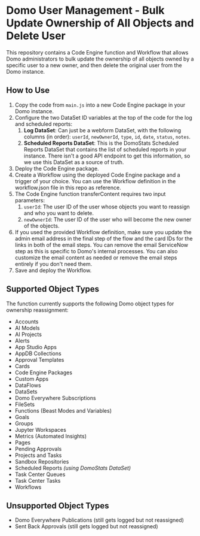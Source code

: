 # Domo User Management - Bulk Update Ownership of All Objects and Delete User

This repository contains a Code Engine function and Workflow that allows Domo administrators to bulk update the ownership of all objects owned by a specific user to a new owner, and then delete the original user from the Domo instance.

## How to Use

1. Copy the code from `main.js` into a new Code Engine package in your Domo instance.
2. Configure the two DataSet ID variables at the top of the code for the log and scheduled reports:
   1. **Log DataSet**: Can just be a webform DataSet, with the following columns (in order): `userId`, `newOwnerId`, `type`, `id`, `date`, `status`, `notes`.
   2. **Scheduled Reports DataSet**: This is the DomoStats Scheduled Reports DataSet that contains the list of scheduled reports in your instance. There isn't a good API endpoint to get this information, so we use this DataSet as a source of truth.
3. Deploy the Code Engine package.
4. Create a Workflow using the deployed Code Engine package and a trigger of your choice. You can use the Workflow definition in the workflow.json file in this repo as reference.
5. The Code Engine function transferContent requires two input parameters:
   1. `userId`: The user ID of the user whose objects you want to reassign and who you want to delete.
   2. `newOwnerId`: The user ID of the user who will become the new owner of the objects.
6. If you used the provided Workflow definition, make sure you update the admin email address in the final step of the flow and the card IDs for the links in both of the email steps. You can remove the email ServiceNow step as this is specific to Domo's internal processes. You can also customize the email content as needed or remove the email steps entirely if you don't need them.
7. Save and deploy the Workflow.

## Supported Object Types

The function currently supports the following Domo object types for ownership reassignment:

- Accounts
- AI Models
- AI Projects
- Alerts
- App Studio Apps
- AppDB Collections
- Approval Templates
- Cards
- Code Engine Packages
- Custom Apps
- DataFlows
- DataSets
- Domo Everywhere Subscriptions
- FileSets
- Functions (Beast Modes and Variables)
- Goals
- Groups
- Jupyter Workspaces
- Metrics (Automated Insights)
- Pages
- Pending Approvals
- Projects and Tasks
- Sandbox Repositories
- Scheduled Reports _(using DomoStats DataSet)_
- Task Center Queues
- Task Center Tasks
- Workflows

## Unsupported Object Types

- Domo Everywhere Publications (still gets logged but not reassigned)
- Sent Back Approvals (still gets logged but not reassigned)

